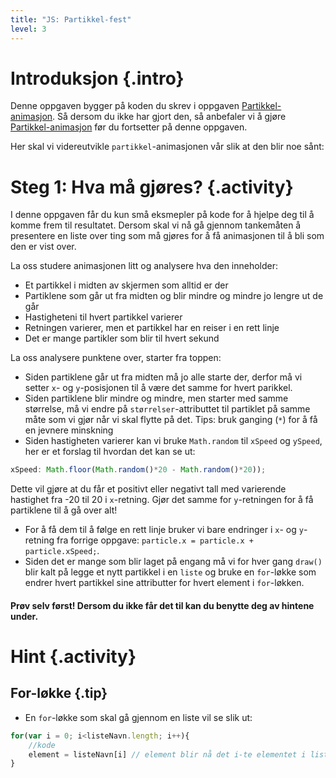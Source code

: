 ```yaml
--- 
title: "JS: Partikkel-fest"
level: 3
---
```


# Introduksjon {.intro}
Denne oppgaven bygger på koden du skrev i oppgaven [Partikkel-animasjon](../partikkel_animasjon/partikkel_animasjon.html). Så dersom du ikke har gjort den, så anbefaler vi å gjøre [Partikkel-animasjon](../partikkel_animasjon/partikkel_animasjon.html) før du fortsetter på denne oppgaven. 

Her skal vi videreutvikle `partikkel`-animasjonen vår slik at den blir noe sånt: 

<canvas id="canvas" width="500" height="500"></canvas>

<script>


        var canvas, ctx;
        var partikkelListe = [];
        
        var drawInterval = setInterval(function(){draw()}, 30);


        
        

        window.onload = function(){
            canvas = document.getElementById("canvas");
            ctx = canvas.getContext("2d");
            drawInterval;
        };


        //Tegner og skyter particle opp
        function draw(){
            
            var particle = {
                x: 250,
                y: 250,
                xSpeed: Math.floor(Math.random()*20 - Math.random()*20),
                ySpeed: Math.floor(Math.random()*20 - Math.random()*20),
                size: 10

            };
            
            partikkelListe.push(particle);
            
            ctx.clearRect(0,0,500,500);

            
            for (var i=0; i<partikkelListe.length; i++) {
                particle = partikkelListe[i];
            

                
                ctx.fillStyle = 'red';
                ctx.fillRect(particle.x, particle.y,particle.size,particle.size);;
            
                particle.x = particle.x + particle.xSpeed;
                particle.y = particle.y + particle.ySpeed;
            
                particle.size = particle.size * 0.96;
            }

        }
</script>

# Steg 1: Hva må gjøres? {.activity} 
I denne oppgaven får du kun små eksmepler på kode for å hjelpe deg til å komme frem til resultatet. Dersom skal vi nå gå gjennom tankemåten å presentere en liste over ting som må gjøres for å få animasjonen til å bli som den er vist over.

La oss studere animasjonen litt og analysere hva den inneholder:
+ Et partikkel i midten av skjermen som alltid er der
+ Partiklene som går ut fra midten og blir mindre og mindre jo lengre ut de går
+ Hastigheteni til hvert partikkel varierer
+ Retningen varierer, men et partikkel har en reiser i en rett linje
+ Det er mange partikler som blir til hvert sekund

La oss analysere punktene over, starter fra toppen:
+ Siden partiklene går ut fra midten må jo alle starte der, derfor må vi setter `x`- og `y`-posisjonen til å være det samme for hvert parikkel. 
+ Siden partiklene blir mindre og mindre, men starter med samme størrelse, må vi endre på `størrelser`-attributtet til partiklet på samme måte som vi gjør når vi skal flytte på det. Tips: bruk ganging (`*`) for å få en jevnere minskning
+ Siden hastigheten varierer kan vi bruke `Math.random` til `xSpeed` og `ySpeed`, her er et forslag til hvordan det kan se ut:
```js
xSpeed: Math.floor(Math.random()*20 - Math.random()*20));
```
Dette vil gjøre at du får et positivt eller negativt tall med varierende hastighet fra -20 til 20 i `x`-retning. Gjør det samme for `y`-retningen for å få partiklene til å gå over alt! 

+ For å få dem til å følge en rett linje bruker vi bare endringer i `x`- og `y`-retning fra forrige oppgave: `particle.x = particle.x + particle.xSpeed;`.
+ Siden det er mange som blir laget på engang må vi for hver gang `draw()` blir kalt på legge et nytt partikkel i en `liste` og bruke en `for`-løkke som endrer hvert partikkel sine attributter for hvert element i `for`-løkken. 


#### Prøv selv først! Dersom du ikke får det til kan du benytte deg av hintene under.

# Hint {.activity}
## For-løkke {.tip}
+ En `for`-løkke som skal gå gjennom en liste vil se slik ut:
```js
for(var i = 0; i<listeNavn.length; i++){
    //kode
    element = listeNavn[i] // element blir nå det i-te elementet i listen, "i" blir her et tall fra 0 til lengden av listen. 
}
```
##



